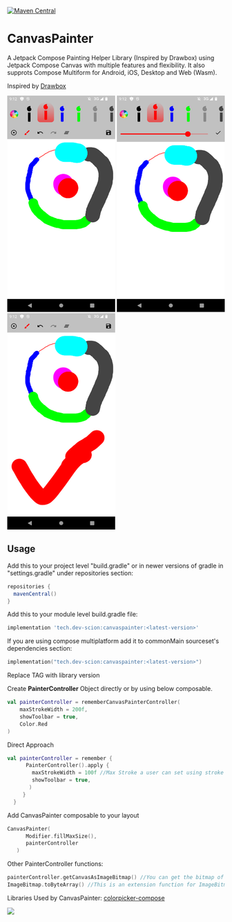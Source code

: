 [![Maven Central](https://img.shields.io/maven-central/v/tech.dev-scion/canvaspainter.svg?label=Maven%20Central)](https://search.maven.org/search?q=g:%22tech.dev-scion%22%20AND%20a:%22canvaspainter%22)

# CanvasPainter
A Jetpack Compose Painting Helper Library (Inspired by Drawbox) using Jetpack Compose Canvas with multiple features and flexibility. It also supprots Compose Multiform for Android, iOS, Desktop and Web (Wasm).
<p>Inspired by <a href="https://github.com/akshay2211/DrawBox">Drawbox</a></p>


<img src="/screenshots/ss_1.png" width="250" height="500"> <img src="/screenshots/ss_2.png" width="250" height="500">
<img src="/screenshots/ss_3.png" width="250" height="500">

## Usage
<p>Add this to your project level "build.gradle" or in newer versions of gradle in "settings.gradle" under repositories section:</p>

 ```groovy
repositories {
   mavenCentral()
}
```
<p>Add this to your module level build.gradle file:</p>

```groovy
implementation 'tech.dev-scion:canvaspainter:<latest-version>'
```
If you are using compose multiplatform add it to commonMain sourceset's dependencies section:

```kotlin
implementation("tech.dev-scion:canvaspainter:<latest-version>")
```
<p>Replace TAG with library version</p>

<p>Create <b>PainterController</b> Object directly or by using below composable.</p>

```kotlin
val painterController = rememberCanvasPainterController(
    maxStrokeWidth = 200f,
    showToolbar = true,
    Color.Red
)
```

Direct Approach

```kotlin
val painterController = remember {
      PainterController().apply {
        maxStrokeWidth = 100f //Max Stroke a user can set using stroke selection slider
        showToolbar = true,
       )
     }
  }
```

<p>Add CanvasPainter composable to your layout</p>

```kotlin
CanvasPainter(
      Modifier.fillMaxSize(),
      painterController
   )
```

Other PainterController functions:
```kotlin
painterController.getCanvasAsImageBitmap() //You can get the bitmap of canvas using this function
ImageBitmap.toByteArray() //This is an extension function for ImageBitmap included in project to convert ImageBitmap to ByteArray
```

Libraries Used by CanvasPainter:
<a href="https://github.com/skydoves/colorpicker-compose" target="_blank">colorpicker-compose</a>

<a href="https://www.buymeacoffee.com/devscion"><img src="https://img.buymeacoffee.com/button-api/?text=Buy me a coffee&emoji=&slug=ZeeshanAli&button_colour=FFDD00&font_colour=000000&font_family=Cookie&outline_colour=000000&coffee_colour=ffffff"></a>
